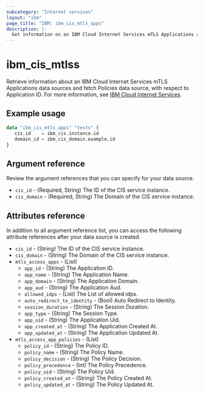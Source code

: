 ```yaml
---
subcategory: "Internet services"
layout: "ibm"
page_title: "IBM: ibm_cis_mtls_apps"
description: |-
  Get information on an IBM Cloud Internet Services mTLS Applications and Policies.
---
```


# ibm_cis_mtlss

Retrieve information about an IBM Cloud Internet Services mTLS Applications data sources and fetch Policies data source, with respect to Application ID. For more information, see [IBM Cloud Internet Services](https://cloud.ibm.com/docs/cis?topic=cis-about-ibm-cloud-internet-services-cis).

## Example usage

```terraform
data "ibm_cis_mtls_apps" "tests" {
   cis_id    = ibm_cis.instance.id
   domain_id = ibm_cis_domain.example.id
}
```

## Argument reference
Review the argument references that you can specify for your data source.

- `cis_id` - (Required, String) The ID of the CIS service instance.
- `cis_domain` - (Required, String) The Domain of the CIS service instance.


## Attributes reference
In addition to all argument reference list, you can access the following attribute references after your data source is created.

- `cis_id` - (String) The ID of the CIS service instance.
- `cis_domain` - (String) The Domain of the CIS service instance.
- `mtls_access_apps` - (List)
   - `app_id` - (String) The Application ID.
   - `app_name` - (String) The Application Name.
   - `app_domain` - (String) The Application Domain.
   - `app_aud` - (String) The Application Aud.
   - `allowed_idps` - (List) The List of allowed idps.
   - `auto_redirect_to_identity` - (Bool) Auto Redirect to Identity.
   - `session_duration` - (String) The Session Duration.
   - `app_type` - (String) The Session Type.
   - `app_uid` - (String) The Application Uid.
   - `app_created_at` - (String) The Application Created At.
   - `app_updated_at` - (String) The Application Updated At.
- `mtls_access_app_policies` - (List)
   - `policy_id` - (String) The Policy ID.
   - `policy_name` - (String) The Policy Name.
   - `policy_decision` - (String) The Policy Decision.
   - `policy_precedence` - (Int) The Policy Precedence.
   - `policy_uid` - (String) The Policy Uid.
   - `policy_created_at` - (String) The Policy Created At.
   - `policy_updated_at` - (String) The Policy Updated At.


